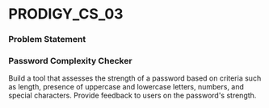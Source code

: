# PRODIGY_CS_03
### Problem Statement
### Password Complexity Checker
Build a tool that assesses the strength of a password based on criteria such as length, presence of uppercase and lowercase letters, numbers, and special characters. Provide feedback to users on the password's strength.
